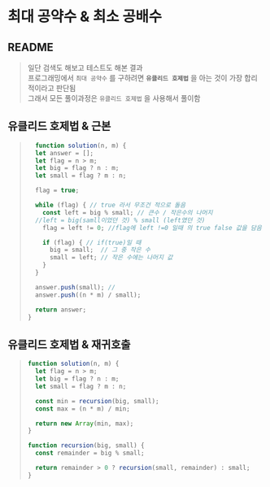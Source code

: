 # 최대 공약수 & 최소 공배수
## README
> 일단 검색도 해보고 테스트도 해본 결과  
> 프로그래밍에서 `최대 공약수` 를 구하려면 **`유클리드 호제법`** 을 아는 것이 가장 합리적이라고 판단됨  
> 그래서 모든 풀이과정은 `유클리드 호제법` 을 사용해서 풀이함
>
## 유클리드 호제법 & 근본
> ```javascript
>   function solution(n, m) {
>   let answer = [];
>   let flag = n > m;
>   let big = flag ? n : m;
>   let small = flag ? m : n;
> 
>   flag = true;
> 
>   while (flag) { // true 라서 무조건 적으로 돌음
>     const left = big % small; // 큰수 / 작은수의 나머지  
>   //left = big(samll이었던 것) % small (left였던 것)
>     flag = left != 0; //flag에 left !=0 일때 의 true false 값을 담음
> 
>     if (flag) { // if(true)일 때 
>       big = small;  // 그 중 작은 수 
>       small = left; // 작은 수에는 나머지 값 
>     }
>   }
> 
>   answer.push(small); // 
>   answer.push((n * m) / small);
> 
>   return answer;
> }
> ```
>
## 유클리드 호제법 & 재귀호출
> ```javascript
> function solution(n, m) {
>   let flag = n > m;
>   let big = flag ? n : m;
>   let small = flag ? m : n;
> 
>   const min = recursion(big, small);
>   const max = (n * m) / min;
> 
>   return new Array(min, max);
> }
> 
> function recursion(big, small) {
>   const remainder = big % small;
> 
>   return remainder > 0 ? recursion(small, remainder) : small;
> }
> ```
>